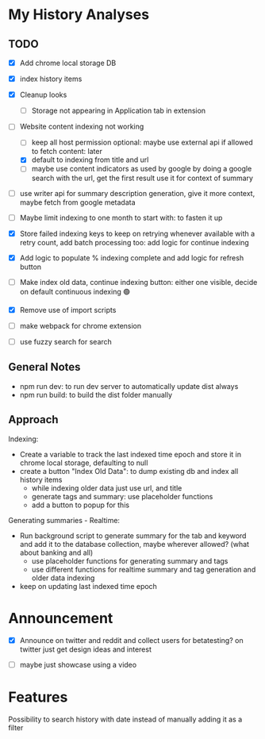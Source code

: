 # My History Analyses
## TODO

- [X] Add chrome local storage DB
- [X] index history items
- [X] Cleanup looks
  -  [ ] Storage not appearing in Application tab in extension

- [ ] Website content indexing not working
  -  [ ] keep all host permission optional: maybe use external api if allowed to fetch content: later
   - [X] default to indexing from title and url
   - [ ] maybe use content indicators as used by google by doing a google search with the url, get the first result use it for context of summary
- [ ] use writer api for summary description generation, give it more context, maybe fetch from google metadata
- [ ] Maybe limit indexing to one month to start with: to fasten it up

- [X] Store failed indexing keys to keep on retrying whenever available with a retry count, add batch processing too: add logic for continue indexing
- [X] Add logic to populate % indexing complete and add logic for refresh button
- [ ] Make index old data, continue indexing button: either one visible, decide on default continuous indexing :green_circle:
- [X] Remove use of import scripts
- [ ] make webpack for chrome extension
- [ ] use fuzzy search for search

## General Notes
- npm run dev: to run dev server to automatically update dist always
- npm run build: to build the dist folder manually

## Approach

Indexing:
- Create a variable to track the last indexed time epoch and store it in chrome local storage, defaulting to null
- create a button "Index Old Data": to dump existing db and index all history items
    - while indexing older data just use url, and title
    - generate tags and summary: use placeholder functions
    - add a button to popup for this

Generating summaries - Realtime:
- Run background script to generate summary for the tab and keyword and add it to the database collection, maybe wherever allowed? (what about banking and all)
    - use placeholder functions for generating summary and tags
    - use different functions for realtime summary and tag generation and older data indexing
- keep on updating last indexed time epoch


# Announcement

- [X] Announce on twitter and reddit and collect users for betatesting? on twitter just get design ideas and interest
- [ ] maybe just showcase using a video 


# Features
Possibility to search history with date instead of manually adding it as a filter

